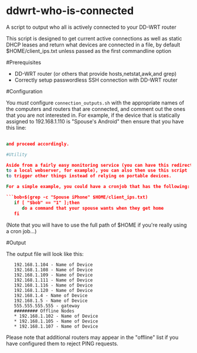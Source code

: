 # ddwrt-who-is-connected

A script to output who all is actively connected to your DD-WRT router

This script is designed to get current active connections as 
well as static DHCP leases and return what devices are connected
in a file, by default $HOME/client_ips.txt unless passed as the
first commandline option


#Prerequisites

* DD-WRT router (or others that provide hosts,netstat,awk,and grep)
* Correctly setup passwordless SSH connection with DD-WRT router

#Configuration

You *must* configure `connection_outputs.sh` with the appropriate names
of the computers and routers that are connected, and comment out the
ones that you are not interested in. For example, if the device that
is statically assigned to 192.168.1.110 is "Spouse's Android" then 
ensure that you have this line:

```sed -i '/192.168.1.110/ s/$/ - Spouse iPhone/' $activetemp
   
and proceed accordingly.

#Utility

Aside from a fairly easy monitoring service (you can have this redirect
to a local webserver, for example), you can also then use this script
to trigger other things instead of relying on portable devices. 

For a simple example, you could have a cronjob that has the following:

```bob=$(grep -c "Spouse iPhone" $HOME/client_ips.txt)
   if [ "$bob" == "1" ];then
      do a command that your spouse wants when they get home
   fi
```

(Note that you will have to use the full path of $HOME if you're really
using a cron job...)


#Output

The output file will look like this:
```
   192.168.1.104 - Name of Device
   192.168.1.108 - Name of Device
   192.168.1.109 - Name of Device
   192.168.1.111 - Name of Device
   192.168.1.116 - Name of Device
   192.168.1.120 - Name of Device
   192.168.1.4 - Name of Device
   192.168.1.5 - Name of Device
   555.555.555.555 - gateway 
   ######### Offline Nodes
   * 192.168.1.102 - Name of Device
   * 192.168.1.105 - Name of Device
   * 192.168.1.107 - Name of Device
```

Please note that additional routers may appear in the "offline" list if
you have configured them to reject PING requests.